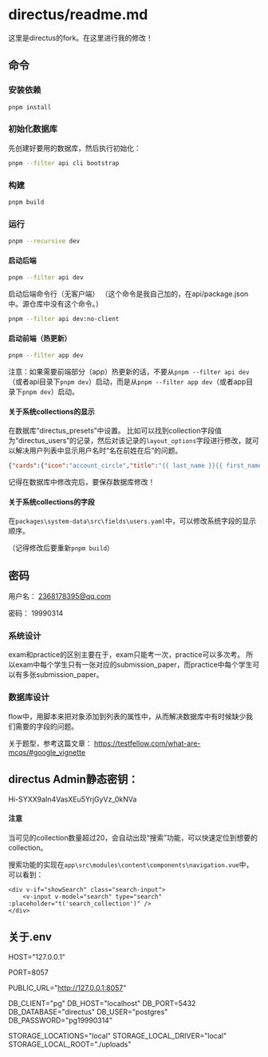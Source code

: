 # directus/readme.md

这里是directus的fork。在这里进行我的修改！

## 命令

### 安装依赖

```bash
pnpm install
```

### 初始化数据库

先创建好要用的数据库，然后执行初始化：

```bash
pnpm --filter api cli bootstrap
```

### 构建

```bash
pnpm build
```

### 运行

```bash
pnpm --recursive dev
```

#### 启动后端

```bash
pnpm --filter api dev
```

启动后端命令行（无客户端）
（这个命令是我自己加的，在api/package.json中。源仓库中没有这个命令。）

```bash
pnpm --filter api dev:no-client
```

#### 启动前端（热更新）

```bash
pnpm --filter app dev
```

注意：如果需要前端部分（app）热更新的话，不要从`pnpm --filter api dev`（或者api目录下`pnpm dev`）启动，而是从`pnpm --filter app dev`（或者app目录下`pnpm dev`）启动。

#### 关于系统collections的显示

在数据库“directus_presets”中设置。
比如可以找到collection字段值为“directus_users”的记录，然后对该记录的`layout_options`字段进行修改，就可以解决用户列表中显示用户名时“名在前姓在后”的问题。

```json
{"cards":{"icon":"account_circle","title":"{{ last_name }}{{ first_name }}","subtitle":"{{ email }}","size":5}}
```
记得在数据库中修改完后，要保存数据库修改！

#### 关于系统collections的字段

在`packages\system-data\src\fields\users.yaml`中，可以修改系统字段的显示顺序。

（记得修改后要重新`pnpm build`）

## 密码

用户名：
2368178395@qq.com

密码：
19990314

### 系统设计

exam和practice的区别主要在于，exam只能考一次，practice可以多次考。
所以exam中每个学生只有一张对应的submission_paper，而practice中每个学生可以有多张submission_paper。

### 数据库设计

flow中，用脚本来把对象添加到列表的属性中，从而解决数据库中有时候缺少我们需要的字段的问题。

关于题型，参考这篇文章：
https://testfellow.com/what-are-mcqs/#google_vignette


## directus Admin静态密钥：
Hi-SYXX9aIn4VasXEu5YrjGyVz_0kNVa

#### 注意

当可见的collection数量超过20，会自动出现“搜索”功能，可以快速定位到想要的collection。

搜索功能的实现在`app\src\modules\content\components\navigation.vue`中，可以看到：

```
<div v-if="showSearch" class="search-input">
    <v-input v-model="search" type="search" :placeholder="t('search_collection')" />
</div>
```


## 关于.env

HOST="127.0.0.1"

PORT=8057

PUBLIC_URL="http://127.0.0.1:8057"

DB_CLIENT="pg"
DB_HOST="localhost"
DB_PORT=5432
DB_DATABASE="directus"
DB_USER="postgres"
DB_PASSWORD="pg19990314"


STORAGE_LOCATIONS="local"
STORAGE_LOCAL_DRIVER="local"
STORAGE_LOCAL_ROOT="./uploads"
